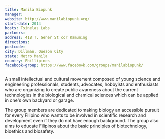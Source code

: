 ```yaml
---
title: Manila Biopunk
manager: 
website: http://www.manilabiopunk.org/
start-date: 2014
hosts: Tsinelas Labs
partners: 
address: 41B T. Gener St cor Kamuning
directions: 
postcode: 
city: Dillman, Quezon City
state: Metro Manila
country: Phillipines
facebook-group: https://www.facebook.com/groups/manilabiopunk/
---
```


A small intellectual and cultural movement composed of young science and engineering professionals, students, advocates, hobbyists and enthusiasts who are organizing to create public awareness about the current technologies in the biological and chemical sciences which can be applied in one's own backyard or garage.

The group members are dedicated to making biology an accessible pursuit for every Filipino who wants to be involved in scientific research and development even if they do not have enough background. The group also aims to educate Filipinos about the basic principles of biotechnology, bioethics and biosafety.
